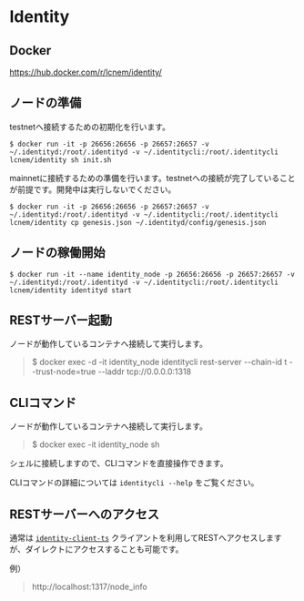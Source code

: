 # Identity

## Docker

https://hub.docker.com/r/lcnem/identity/

## ノードの準備

testnetへ接続するための初期化を行います。

```Shell
$ docker run -it -p 26656:26656 -p 26657:26657 -v ~/.identityd:/root/.identityd -v ~/.identitycli:/root/.identitycli lcnem/identity sh init.sh
```

mainnetに接続するための準備を行います。testnetへの接続が完了していることが前提です。開発中は実行しないでください。

```Shell
$ docker run -it -p 26656:26656 -p 26657:26657 -v ~/.identityd:/root/.identityd -v ~/.identitycli:/root/.identitycli lcnem/identity cp genesis.json ~/.identityd/config/genesis.json
```

## ノードの稼働開始

```Shell
$ docker run -it --name identity_node -p 26656:26656 -p 26657:26657 -v ~/.identityd:/root/.identityd -v ~/.identitycli:/root/.identitycli lcnem/identity identityd start
```

## RESTサーバー起動

ノードが動作しているコンテナへ接続して実行します。

>$ docker exec -d -it identity_node identitycli rest-server --chain-id t --trust-node=true --laddr tcp://0.0.0.0:1318

## CLIコマンド

ノードが動作しているコンテナへ接続して実行します。
>$ docker exec -it identity_node sh

シェルに接続しますので、CLIコマンドを直接操作できます。

CLIコマンドの詳細については `identitycli --help` をご覧ください。

## RESTサーバーへのアクセス

通常は [`identity-client-ts`](https://github.com/lcnem/identity-client-ts) クライアントを利用してRESTへアクセスしますが、ダイレクトにアクセスすることも可能です。

例）
>http://localhost:1317/node_info